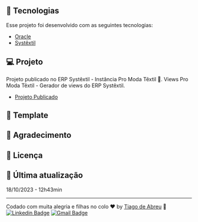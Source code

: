 ## 🚀 Tecnologias

Esse projeto foi desenvolvido com as seguintes tecnologias:

- [Oracle](https://www.oracle.com/database/sqldeveloper/technologies/download/)
- [Systêxtil](https://systextil.com.br/)

## 💻 Projeto

Projeto publicado no ERP Systêxtil - Instância Pro Moda Têxtil 💜.
Views Pro Moda Têxtil - Gerador de views do ERP Systêxtil.

- [Projeto Publicado](https://gfertech.com.br)

## 🔖 Template

## 🧠 Agradecimento

## :memo: Licença

## 📅 Última atualização

18/10/2023 - 12h43min

---

Codado com muita alegria e filhas no colo ♥ by [Tiago de Abreu](http://atriostech.com.br/tiago/) :wave: 
[![Linkedin Badge](https://img.shields.io/badge/-tiagodeabreu-blue?style=flat-square&logo=Linkedin&logoColor=white&link=https://www.linkedin.com/in/tiago-de-abreu-8020b5b1/)](https://www.linkedin.com/in/tiago-de-abreu-8020b5b1/)
[![Gmail Badge](https://img.shields.io/badge/-devtiagoabreu@gmail.com-c14438?style=flat-square&logo=Gmail&logoColor=white&link=mailto:devtiagoabreu@gmail.com)](mailto:devtiagoabreu@gmail.com)

